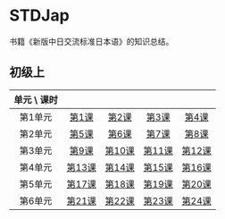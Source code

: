 # STDJap

书籍《新版中日交流标准日本语》的知识总结。

## 初级上

| 单元 \ 课时 | | | | |
| :---: | :---: | :---: | :---: | :---: |
| 第1单元 |[第1课](PrimaryPart1/Lesson01)|[第2课](PrimaryPart1/Lesson02)|[第3课](PrimaryPart1/Lesson03)|[第4课](PrimaryPart1/Lesson04)|
| 第2单元 |[第5课](PrimaryPart1/Lesson05)|[第6课](PrimaryPart1/Lesson06)|[第7课](PrimaryPart1/Lesson07)|[第8课](PrimaryPart1/Lesson08)|
| 第3单元 |[第9课](PrimaryPart1/Lesson09)|[第10课](PrimaryPart1/Lesson10)|[第11课](PrimaryPart1/Lesson11)|[第12课](PrimaryPart1/Lesson12)|
| 第4单元 |[第13课](PrimaryPart1/Lesson13)|[第14课](PrimaryPart1/Lesson14)|[第15课](PrimaryPart1/Lesson15)|[第16课](PrimaryPart1/Lesson16)|
| 第5单元 |[第17课](PrimaryPart1/Lesson17)|[第18课](PrimaryPart1/Lesson18)|[第19课](PrimaryPart1/Lesson19)|[第20课](PrimaryPart1/Lesson20)|
| 第6单元 |[第21课](PrimaryPart1/Lesson21)|[第22课](PrimaryPart1/Lesson22)|[第23课](PrimaryPart1/Lesson23)|[第24课](PrimaryPart1/Lesson24)|
